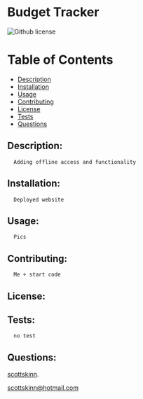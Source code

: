 # Budget Tracker
  
  ![Github license](https://img.shields.io/badge/licence--blue.svg)

  # Table of Contents

  - [Description](#description)
  - [Installation](#installation)
  - [Usage](#usage)
  - [Contributing](#contributing)
  - [License](#license)
  - [Tests](#tests)
  - [Questions](#questions)
 
  ## Description:

      Adding offline access and functionality

  ## Installation:
      Deployed website

  ## Usage:
      Pics

  ## Contributing:
      Me + start code

  ## License:
      

  ## Tests:
      no test

  ## Questions:

  
  [scottskinn](https://github.com/scottskinn/).
  
  [scottskinn@hotmail.com](mailto:scottskinn@hotmail.com)

